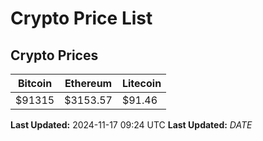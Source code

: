 # Crypto Price List

## Crypto Prices
| Bitcoin | Ethereum | Litecoin |
| ------- | -------- | -------- |
| $91315 | $3153.57 | $91.46 |
**Last Updated:** 2024-11-17 09:24 UTC
**Last Updated:** $DATE$
